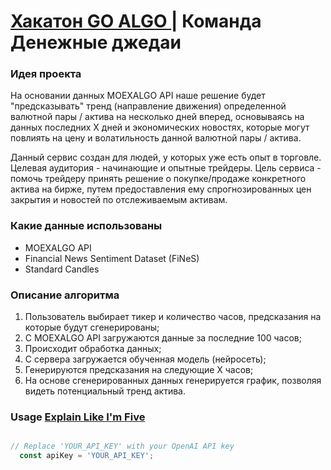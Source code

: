 # [Хакатон GO ALGO ]([url](https://goalgo.ru/)https://goalgo.ru/) | Команда Денежные джедаи

### Идея проекта

На основании данных MOEXALGO API наше решение будет "предсказывать" тренд (направление движения)
определенной валютной пары / актива на несколько дней вперед, основываясь на данных последних X дней и
экономических новостях, которые могут повлиять на цену и волатильность данной валютной
пары / актива.

Данный сервис создан для людей, у которых уже есть опыт в торговле. Целевая аудитория - начинающие и опытные трейдеры.
Цель сервиса - помочь трейдеру принять решение о покупке/продаже конкретного актива на бирже, путем предоставления ему спрогнозированных цен закрытия и новостей по отслеживаемым активам.

### Какие данные использованы
- MOEXALGO API
- Financial News Sentiment Dataset (FiNeS)
- Standard Candles

### Описание алгоритма

1. Пользователь выбирает тикер и количество часов, предсказания на которые будут сгенерированы;
2. С MOEXALGO API загружаются данные за последние 100 часов;
3. Происходит обработка данных;
4. C сервера загружается обученная модель (нейросеть);
5. Генерируются предсказания на следующие X часов;
6. На основе сгенерированных данных генерируется график, позволяя видеть потенциальный тренд актива.

### Usage [Explain Like I'm Five](https://www.reddit.com/r/explainlikeimfive/)

```javascript

// Replace 'YOUR_API_KEY' with your OpenAI API key
  const apiKey = 'YOUR_API_KEY';

```
